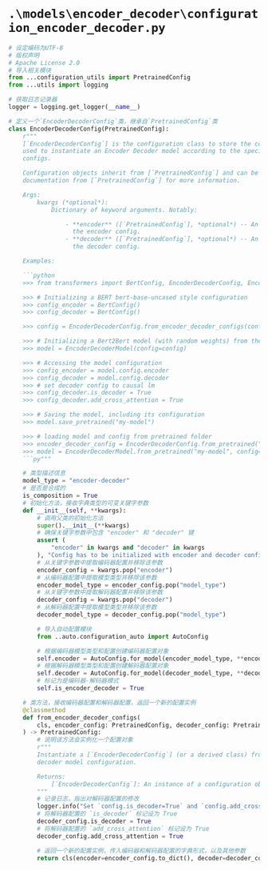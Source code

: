 # `.\models\encoder_decoder\configuration_encoder_decoder.py`

```py
# 设定编码为UTF-8
# 版权声明
# Apache License 2.0
# 导入相关模块
from ...configuration_utils import PretrainedConfig
from ...utils import logging

# 获取日志记录器
logger = logging.get_logger(__name__)

# 定义一个`EncoderDecoderConfig`类，继承自`PretrainedConfig`类
class EncoderDecoderConfig(PretrainedConfig):
    r"""
    [`EncoderDecoderConfig`] is the configuration class to store the configuration of a [`EncoderDecoderModel`]. It is
    used to instantiate an Encoder Decoder model according to the specified arguments, defining the encoder and decoder
    configs.

    Configuration objects inherit from [`PretrainedConfig`] and can be used to control the model outputs. Read the
    documentation from [`PretrainedConfig`] for more information.

    Args:
        kwargs (*optional*):
            Dictionary of keyword arguments. Notably:

                - **encoder** ([`PretrainedConfig`], *optional*) -- An instance of a configuration object that defines
                  the encoder config.
                - **decoder** ([`PretrainedConfig`], *optional*) -- An instance of a configuration object that defines
                  the decoder config.

    Examples:

    ```python
    >>> from transformers import BertConfig, EncoderDecoderConfig, EncoderDecoderModel

    >>> # Initializing a BERT bert-base-uncased style configuration
    >>> config_encoder = BertConfig()
    >>> config_decoder = BertConfig()

    >>> config = EncoderDecoderConfig.from_encoder_decoder_configs(config_encoder, config_decoder)

    >>> # Initializing a Bert2Bert model (with random weights) from the bert-base-uncased style configurations
    >>> model = EncoderDecoderModel(config=config)

    >>> # Accessing the model configuration
    >>> config_encoder = model.config.encoder
    >>> config_decoder = model.config.decoder
    >>> # set decoder config to causal lm
    >>> config_decoder.is_decoder = True
    >>> config_decoder.add_cross_attention = True

    >>> # Saving the model, including its configuration
    >>> model.save_pretrained("my-model")

    >>> # loading model and config from pretrained folder
    >>> encoder_decoder_config = EncoderDecoderConfig.from_pretrained("my-model")
    >>> model = EncoderDecoderModel.from_pretrained("my-model", config=encoder_decoder_config)
    ```py"""

    # 类型描述信息
    model_type = "encoder-decoder"
    # 是否是合成的
    is_composition = True
    # 初始化方法，接收字典类型的可变关键字参数
    def __init__(self, **kwargs):
        # 调用父类的初始化方法
        super().__init__(**kwargs)
        # 确保关键字参数中包含 "encoder" 和 "decoder" 键
        assert (
            "encoder" in kwargs and "decoder" in kwargs
        ), "Config has to be initialized with encoder and decoder config"
        # 从关键字参数中提取编码器配置并移除该参数
        encoder_config = kwargs.pop("encoder")
        # 从编码器配置中提取模型类型并移除该参数
        encoder_model_type = encoder_config.pop("model_type")
        # 从关键字参数中提取解码器配置并移除该参数
        decoder_config = kwargs.pop("decoder")
        # 从解码器配置中提取模型类型并移除该参数
        decoder_model_type = decoder_config.pop("model_type")

        # 导入自动配置模块
        from ..auto.configuration_auto import AutoConfig

        # 根据编码器模型类型和配置创建编码器配置对象
        self.encoder = AutoConfig.for_model(encoder_model_type, **encoder_config)
        # 根据解码器模型类型和配置创建解码器配置对象
        self.decoder = AutoConfig.for_model(decoder_model_type, **decoder_config)
        # 标记为是编码器-解码器模式
        self.is_encoder_decoder = True

    # 类方法，接收编码器配置和解码器配置，返回一个新的配置实例
    @classmethod
    def from_encoder_decoder_configs(
        cls, encoder_config: PretrainedConfig, decoder_config: PretrainedConfig, **kwargs
    ) -> PretrainedConfig:
        # 说明该方法会实例化一个配置对象
        r"""
        Instantiate a [`EncoderDecoderConfig`] (or a derived class) from a pre-trained encoder model configuration and
        decoder model configuration.

        Returns:
            [`EncoderDecoderConfig`]: An instance of a configuration object
        """
        # 记录日志，指出对解码器配置的修改
        logger.info("Set `config.is_decoder=True` and `config.add_cross_attention=True` for decoder_config")
        # 将解码器配置的 `is_decoder` 标记设为 True
        decoder_config.is_decoder = True
        # 将解码器配置的 `add_cross_attention` 标记设为 True
        decoder_config.add_cross_attention = True

        # 返回一个新的配置实例，传入编码器和解码器配置的字典形式，以及其他参数
        return cls(encoder=encoder_config.to_dict(), decoder=decoder_config.to_dict(), **kwargs)
```